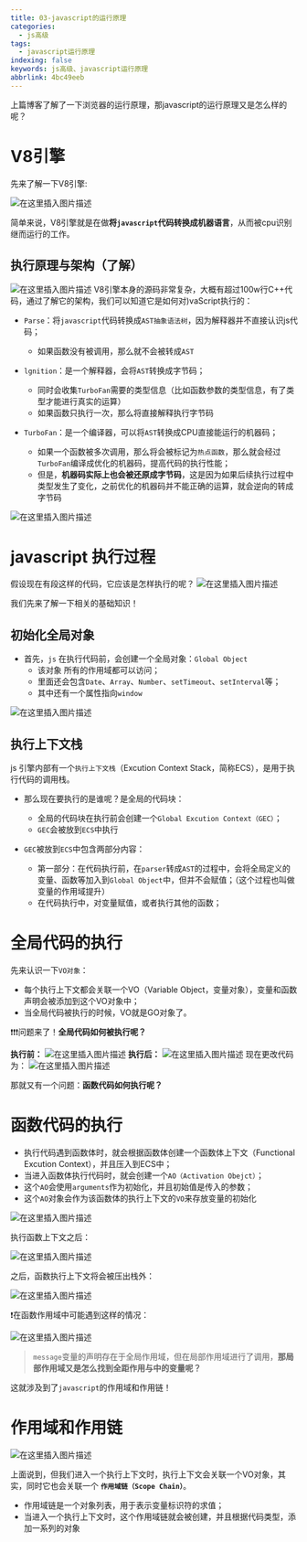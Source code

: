 ```yaml
---
title: 03-javascript的运行原理
categories:
  - js高级
tags:
  - javascript运行原理
indexing: false
keywords: js高级、javascript运行原理
abbrlink: 4bc49eeb
---
```


上篇博客了解了一下浏览器的运行原理，那javascript的运行原理又是怎么样的呢？

# V8引擎
先来了解一下V8引擎:

![在这里插入图片描述](../../img/js高级/03-oringinal-run-js/image1.png)

简单来说，V8引擎就是在做**将`javascript`代码转换成机器语言**，从而被cpu识别继而运行的工作。

## 执行原理与架构（了解）
![在这里插入图片描述](../../img/js高级/03-oringinal-run-js/image2.png)
V8引擎本身的源码非常复杂，大概有超过100w行C++代码，通过了解它的架构，我们可以知道它是如何对)vaScript执行的：

 - `Parse`：将`javascript`代码转换成`AST抽象语法树`，因为解释器并不直接认识js代码；

	- 如果函数没有被调用，那么就不会被转成`AST`
 - `lgnition`：是一个解释器，会将`AST`转换成字节码；

	- 同时会收集`TurboFan`需要的类型信息（比如函数参数的类型信息，有了类型才能进行真实的运算）
	- 如果函数只执行一次，那么将直接解释执行字节码

 - `TurboFan`：是一个编译器，可以将`AST`转换成CPU直接能运行的机器码；

	- 如果一个函数被多次调用，那么将会被标记为`热点函数`，那么就会经过`TurboFan`编译成优化的机器码，提高代码的执行性能；
	- 但是，**机器码实际上也会被还原成字节码**，这是因为如果后续执行过程中类型发生了变化，之前优化的机器码并不能正确的运算，就会逆向的转成字节码

![在这里插入图片描述](../../img/js高级/03-oringinal-run-js/image3.png)
# javascript 执行过程

假设现在有段这样的代码，它应该是怎样执行的呢？
![在这里插入图片描述](../../img/js高级/03-oringinal-run-js/image4.png)

我们先来了解一下相关的基础知识！
## 初始化全局对象
- 首先，`js` 在执行代码前，会创建一个全局对象：`Global Object`
	- 该对象 所有的作用域都可以访问；
	- 里面还会包含`Date`、`Array`、`Number`、`setTimeout`、`setInterval`等；
	- 其中还有一个属性指向`window`

![在这里插入图片描述](../../img/js高级/03-oringinal-run-js/image5.png)
## 执行上下文栈
js 引擎内部有一个`执行上下文栈`（Excution Context Stack，简称ECS），是用于执行代码的调用栈。

- 那么现在要执行的是谁呢？是全局的代码块：
	- 全局的代码块在执行前会创建一个`Global Excution Context（GEC）`；
	- `GEC`会被放到`ECS`中执行

- `GEC`被放到`ECS`中包含两部分内容：
	- 第一部分：在代码执行前，在`parser`转成`AST`的过程中，会将全局定义的变量、函数等加入到`Global Object`中，但并不会赋值；（这个过程也叫做变量的作用域提升）
	- 在代码执行中，对变量赋值，或者执行其他的函数；

# 全局代码的执行
先来认识一下`VO对象`：
- 每个执行上下文都会关联一个VO（Variable Object，变量对象），变量和函数声明会被添加到这个VO对象中；
- 当全局代码被执行的时候，VO就是GO对象了。


❗️❗️❗️问题来了！**全局代码如何被执行呢？**

**执行前：**
![在这里插入图片描述](../../img/js高级/03-oringinal-run-js/image6.png)
**执行后：**
![在这里插入图片描述](../../img/js高级/03-oringinal-run-js/image7.png)
现在更改代码为：
![在这里插入图片描述](../../img/js高级/03-oringinal-run-js/image8.png)

那就又有一个问题：**函数代码如何执行呢？**
# 函数代码的执行

- 执行代码遇到函数体时，就会根据函数体创建一个函数体上下文（Functional Excution Context），并且压入到ECS中；
- 当进入函数体执行代码时，就会创建一个`AO（Activation Obejct）`；
- 这个`AO`会使用`arguments`作为初始化，并且初始值是传入的参数；
- 这个`AO`对象会作为该函数体的执行上下文的`VO`来存放变量的初始化

![在这里插入图片描述](../../img/js高级/03-oringinal-run-js/image9.png)

执行函数上下文之后：

![在这里插入图片描述](../../img/js高级/03-oringinal-run-js/image10.png)

之后，函数执行上下文将会被压出栈外：

![在这里插入图片描述](../../img/js高级/03-oringinal-run-js/image11.png)

❗️在函数作用域中可能遇到这样的情况：

![在这里插入图片描述](../../img/js高级/03-oringinal-run-js/image12.png)

> `message`变量的声明存在于全局作用域，但在局部作用域进行了调用，**那局部作用域又是怎么找到全距作用与中的变量呢？**

这就涉及到了`javascript`的作用域和作用链！

# 作用域和作用链
![在这里插入图片描述](../../img/js高级/03-oringinal-run-js/image13.png)

上面说到，但我们进入一个执行上下文时，执行上下文会关联一个VO对象，其实，同时它也会关联一个 **`作用域链（Scope Chain）`**。

- 作用域链是一个对象列表，用于表示变量标识符的求值；
- 当进入一个执行上下文时，这个作用域链就会被创建，并且根据代码类型，添加一系列的对象 


